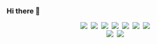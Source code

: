 ### Hi there 👋

<p align="center">
    <img src="https://img.shields.io/badge/Javascript-F7DF1E?style=for-the-badge&logo=Javascript&logoColor=ffffff" />&nbsp
    <img src="https://img.shields.io/badge/React-61DAFB?style=for-the-badge&logo=React&logoColor=ffffff" />&nbsp
    <img src="https://img.shields.io/badge/Redux-764ABC?style=for-the-badge&logo=Redux&logoColor=ffffff" />&nbsp
    <img src="https://img.shields.io/badge/HTML5-E34F26?style=for-the-badge&logo=HTML5&logoColor=ffffff" />&nbsp
    <img src="https://img.shields.io/badge/CSS3-1572B6?style=for-the-badge&logo=CSS3&logoColor=ffffff" />&nbsp
    <img src="https://img.shields.io/badge/Java-007396?style=for-the-badge&logo=Java&logoColor=ffffff" />&nbsp
    <img src="https://img.shields.io/badge/Git-F05032?style=for-the-badge&logo=Git&logoColor=ffffff" />&nbsp
    <br />
    <img src="https://img.shields.io/badge/Typescript-3178C6?style=for-the-badge&logo=TypeScript&logoColor=ffffff" />&nbsp
    <img src="https://img.shields.io/badge/Node.js-339933?style=for-the-badge&logo=Node.js&logoColor=ffffff" />&nbsp
</p>

<!--
**limunosekai/limunosekai** is a ✨ _special_ ✨ repository because its `README.md` (this file) appears on your GitHub profile.

Here are some ideas to get you started:

- 🔭 I’m currently working on ...
- 🌱 I’m currently learning ...
- 👯 I’m looking to collaborate on ...
- 🤔 I’m looking for help with ...
- 💬 Ask me about ...
- 📫 How to reach me: ...
- 😄 Pronouns: ...
- ⚡ Fun fact: ...
-->
